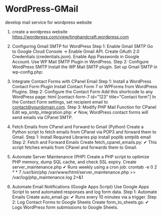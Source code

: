# WordPress-GMail
develop mail service for wordpress website
1. create a wordpress website
https://wordpress.com/view/tinghandcraft.wordpress.com

2. Configuring Gmail SMTP for WordPress
Step 1: Enable Gmail SMTP
Go to Google Cloud Console → Enable Gmail API.
Create OAuth 2.0 Credentials (credentials.json).
Enable App Passwords in Google Account.
Use WP Mail SMTP Plugin in WordPress.
Step 2: Configure WordPress SMTP
Install the WP Mail SMTP plugin.
Set up Gmail SMTP in wp-config.php:

3. Integrate Contact Forms with CPanel Email
Step 1: Install a WordPress Contact Form Plugin
Install Contact Form 7 or WPForms from WordPress Plugins.
Step 2: Configure the Contact Form
Add this shortcode to any WordPress page:
html
[contact-form-7 id="123" title="Contact form"]
In the Contact Form settings, set recipient email to contact@yourdomain.com.
Step 3: Modify PHP Mail Function for CPanel
Edit wp_smtp_integration.php:
✔ Now, WordPress contact forms will send emails via CPanel SMTP.

4. Fetch Emails from CPanel and Forward to Gmail (Python)
Create a Python script to fetch emails from CPanel via POP3 and forward them to Gmail.
Step 1: Install Required Libraries
pip install poplib smtplib email
Step 2: Fetch and Forward Emails
Create fetch_cpanel_emails.py:
✔ This script fetches emails from CPanel and forwards them to Gmail.

5. Automate Server Maintenance (PHP)
Create a PHP script to optimize PHP memory, dump SQL cache, and check SSL expiry.
Create server_maintenance.php
✔ Runs weekly using a cron job:
crontab -e
0 2 * * 7 /usr/bin/php /var/www/html/server_maintenance.php >> /var/log/php_maintenance.log 2>&1

6. Automate Email Notifications (Google Apps Script)
Use Google Apps Script to send automated responses and log form data.
Step 1: Automate Emails
Create auto_email.gs:
✔ Runs every 10 minutes via a trigger.
Step 2: Log Contact Forms to Google Sheets
Create form_to_sheets.gs:
✔ Logs WordPress form submissions to Google Sheets.
